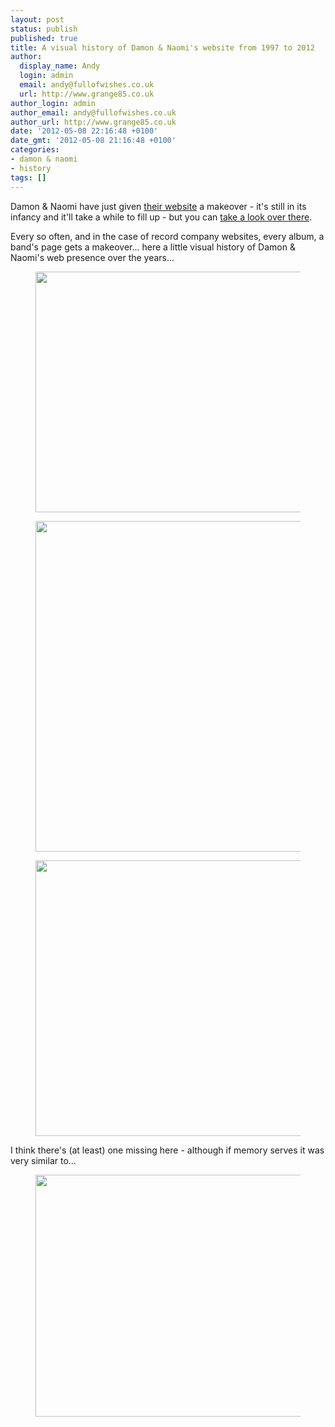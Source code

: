 ```yaml
---
layout: post
status: publish
published: true
title: A visual history of Damon & Naomi's website from 1997 to 2012
author:
  display_name: Andy
  login: admin
  email: andy@fullofwishes.co.uk
  url: http://www.grange85.co.uk
author_login: admin
author_email: andy@fullofwishes.co.uk
author_url: http://www.grange85.co.uk
date: '2012-05-08 22:16:48 +0100'
date_gmt: '2012-05-08 21:16:48 +0100'
categories:
- damon & naomi
- history
tags: []
---
```

<p>Damon & Naomi have just given <a href="http://www.damonandnaomi.com">their website</a> a makeover - it's still in its infancy and it'll take a while to fill up - but you can <a href="http://www.damonandnaomi.com">take a look over there</a>.</p>
<p>Every so often, and in the case of record company websites, every album, a band's page gets a makeover... here a little visual history of Damon & Naomi's web presence over the years...</p>
<p><figure class="caption aligncenter" width="550" caption="The Wondrous World of Damon & Naomi (1997)"><img alt="" src="https://media.fullofwishes.co.uk/00-misc/website-grabs/damonandnaomi_199707_550.jpg" title="The Wondrous World of Damon & Naomi (1997)" width="550" height="385" /><figcaption class="caption-text"></figcaption></figure>
<p><figure class="caption aligncenter" width="550" caption="Playback Singers (1998)"><img alt="" src="https://media.fullofwishes.co.uk/00-misc/website-grabs/damonandnaomi_199806_550.jpg" title="Playback Singers (1998)" width="550" height="529" /><figcaption class="caption-text"></figcaption></figure>
<p><figure class="caption aligncenter" width="458" caption="Damon & Naomi with Ghost (2000)"><img alt="" src="https://media.fullofwishes.co.uk/00-misc/website-grabs/damonandnaomi_200008.jpg" title="Damon & Naomi with Ghost (2000)" width="458" height="441" /><figcaption class="caption-text"></figcaption></figure>
<p>I think there's (at least) one missing here - although if memory serves it was very similar to...</p>
<p><figure class="caption aligncenter" width="550" caption="damonandnaomi.com (1997 - 2012)"><img alt="" src="https://media.fullofwishes.co.uk/00-misc/website-grabs/damonandnaomi_201204_550.jpg" title="damonandnaomi.com (1997 - 2012)" width="550" height="387" /><figcaption class="caption-text"></figcaption></figure>
